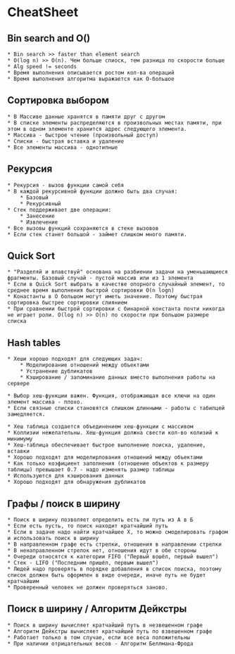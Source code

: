 # CheatSheet 


## Bin search and O()

    * Bin search >> faster than element search
    * O(log n) >> O(n). Чем больше спиоск, тем разница по скорости больше
    * Alg speed != seconds
    * Время выполнения описывается ростом кол-ва операций
    * Время выполнения алгоритма выражается как О-большое

## Сортировка выбором

    * В Массиве данные хранятся в памяти друг с другом
    * В списке элементы распределяются в произвольных местах памяти, при этом в одном элементе хранится адрес следующего элемента.
    * Массива - быстрое чтение (произвольный доступ)
    * Списки - быстрая вставка и удаление
    * Все элементы массива - однотипные

## Рекурсия

    * Рекурсия - вызов функции самой себя
    * В каждой рекурсивной функции должно быть два случая:
        * Базовый 
        * Рекурсивный
    * Стек поддерживает две операции:
        * Занесение
        * Извлечение
    * Все вызовы функций сохраняются в стеке вызовов
    * Если стек станет большой - займет слишком много памяти.

## Quick Sort

    * "Разделяй и влавствуй" основана на разбиении задачи на уменьшающиеся фрагменты. Базовый случай - пустой массив или из 1 элемента
    * Если в Quick Sort выбрать в качестве опорного случайный элемент, то среднее время выполнения быстрой сортировки O(n logn)
    * Конастанты в О большом могут иметь значение. Поэтому быстрая сортировка быстрее сортировки слиянием
    * При сравнении быстрой сортировки с бинарной константа почти никогда не играет роли. O(log n) >> O(n) по скорости при большом размере списка


## Hash tables

    * Хеши хорошо подходят для следующих задач:
        * Моделирование отношений между объектами
        * Устранение дубликатов
        * Кэширование / запоминание данных вместо выполнения работы на сервере

    * Выбор хеш-функции важен. Функция, отображающая все ключи на один элемент массива - плохо.
    * Если связные списки становятся слишком длинными - работы с табилцей замедляется. 

    * Хеш таблица создается объединением хеш-функции с массивом
    * Коллизии нежелательны. Хеш-функция должна свести кол-во колизий к минимуму
    * Хеш-таблица обеспечивает быстрое выполнение поиска, удаление, вставки
    * Хорошо подходят для моделирлования отношений между объектами
    * Как только коэфициент заполнения (отношение объектов к размеру таблицы) превышает 0.7 - надо изменять размер таблицы
    * Используются для кэширования данных
    * Хорошо подходят для обнаружения дубликатов 

## Графы / поиск в ширину 

    * Поиск в ширину позволяет определить есть ли путь из А в Б
    * Если есть пусть, то поиск находит кратчайший путь
    * Если в задаче надо найти кратчайшее Х, то можно смоделировать графом и использовать поиск в ширину
    * В направленном графе есть стрелки, отношения в направлении стрелки
    * В ненаправленном стрелок нет, отношения идут в обе стороны
    * Очереди относятся к категории FIFO ("Первый вошёл, первый вышел")
    * Стек - LIFO ("Последним пришёл, первым вышел")
    * Людей надо проверять в порядке добавления в список поиска, поэтому список должен быть оформлен в виде очереди, иначе путь не будет кратчайшим
    * Проверенный человек не должен проверяться заново.

## Поиск в ширину / Алгоритм Дейкстры

    * Поиск в ширину вычисляет кратчайший путь в незвешенном графе
    * Алгоритм Дейкстры вычисляет кратчайший путь по взвешенном графе
    * Работает только в том случае, если все веса положительны
    * При наличии отрицательных весов - Алгоритм Беллмана-Фрода

